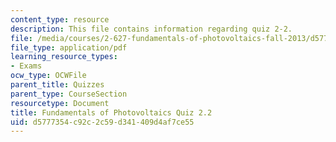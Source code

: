 ```yaml
---
content_type: resource
description: This file contains information regarding quiz 2-2.
file: /media/courses/2-627-fundamentals-of-photovoltaics-fall-2013/d5777354c92c2c59d341409d4af7ce55_MIT2_627F13_Quiz2_2.pdf
file_type: application/pdf
learning_resource_types:
- Exams
ocw_type: OCWFile
parent_title: Quizzes
parent_type: CourseSection
resourcetype: Document
title: Fundamentals of Photovoltaics Quiz 2.2
uid: d5777354-c92c-2c59-d341-409d4af7ce55
---
```

